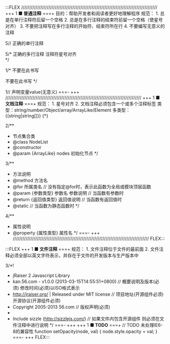 

:::FLEX
/////////////////////////////////////////////////////////////////////////////////////
+++ 1
<strong>■ 普通注释</strong>
===+
目的：帮助开发者和阅读者更好地理解程序
规范：
    1. 总是在单行注释符后留一个空格
    2. 总是在多行注释的结束符前留一个空格（使星号对齐）
    3. 不要把注释写在多行注释的开始符、结束符所在行
    4. 不要编写无意义的注释

5// 正确的单行注释

5/*
正确的多行注释
注释符星号对齐                           
 */

1/* 不要在此书写
                             
 不要在此书写 */

1// 声明变量value(无意义)
===-
+++
/////////////////////////////////////////////////////////////////////////////////////
+++ 1
<strong>■ 文档注释</strong>
===+
规范：
    1. 星号对齐
    2. 文档注释必须包含一个或多个注释标签
类型：string/number/Object/array/ArrayLike<Element>/Element
多类型：{(string|string[])} {*}

2/**
 * 节点集合类
 * @class NodeList
 * @constructor
 * @param {ArrayLike<Element>} nodes 初始化节点
 */

3/**
 * 方法说明
 * @method 方法名
 * @for 所属类名                                    // 没有指定@for时，表示此函数为全局或模块顶层函数
 * @param {参数类型} 参数名 参数说明                 // 当函数有参数时
 * @return {返回值类型} 返回值说明                   // 当函数有返回值时
 * @static                                         // 当函数为静态函数时
 */

4/**
 * 属性说明
 * @property {属性类型} 属性名
 */
===-
+++
/////////////////////////////////////////////////////////////////////////////////////
FLEX:::



:::FLEX
+++ 1
<strong>■ 文件注释</strong>
===+
规范：
    1. 文件注释位于文件的最前面
    2. 文件注释必须全部以英文字符表示，并存在于文件的开发版本与生产版本中

3/*!
 * jRaiser 2 Javascript Library
 * kan.56.com - v1.0.0 (2013-03-15T14:55:51+0800)      // 概要说明及版本(必须) 修改时间(必须)以ISO格式表示
 * http://jraiser.org/ | Released under MIT license    // 项目地址(开源组件必须) 开源协议(开源组件必须)
 * Copyright 2005-2013 56.com                          // 版权声明(必须)
 *
 * Include sizzle (http://sizzlejs.com/)               // 如果文件内包含开源组件 则必须在文件注释中进行说明
 */
===-
+++ 
+++ 1
<strong>■ TODO</strong>
===+
// TODO 未处理IE6-8的兼容性
function setOpacity(node, val) {
    node.style.opacity = val;
}
===-
+++ 
FLEX:::

